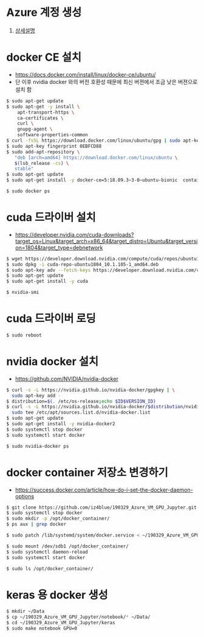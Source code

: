 # Azure 계정 생성

1. [상세설명](https://github.com/MijeongJeon/181215_AIBootCamp_Azure_ML_StudioHOL)

# docker CE 설치

- https://docs.docker.com/install/linux/docker-ce/ubuntu/
- 단 이후 nvidia docker 와의 버전 호환성 때문에 최신 버젼에서 조금 낮은 버젼으로 설치 함


```bash
$ sudo apt-get update
$ sudo apt-get -y install \
    apt-transport-https \
    ca-certificates \
    curl \
    gnupg-agent \
    software-properties-common
$ curl -fsSL https://download.docker.com/linux/ubuntu/gpg | sudo apt-key add -
$ sudo apt-key fingerprint 0EBFCD88
$ sudo add-apt-repository \
   "deb [arch=amd64] https://download.docker.com/linux/ubuntu \
   $(lsb_release -cs) \
   stable"
$ sudo apt-get update
$ sudo apt-get install -y docker-ce=5:18.09.3~3-0~ubuntu-bionic  containerd.io docker-ce-cli
```

```bash
$ sudo docker ps
```

# cuda 드라이버 설치

- https://developer.nvidia.com/cuda-downloads?target_os=Linux&target_arch=x86_64&target_distro=Ubuntu&target_version=1804&target_type=debnetwork

```bash
$ wget https://developer.download.nvidia.com/compute/cuda/repos/ubuntu1804/x86_64/cuda-repo-ubuntu1804_10.1.105-1_amd64.deb
$ sudo dpkg -i cuda-repo-ubuntu1804_10.1.105-1_amd64.deb
$ sudo apt-key adv --fetch-keys https://developer.download.nvidia.com/compute/cuda/repos/ubuntu1804/x86_64/7fa2af80.pub
$ sudo apt-get update
$ sudo apt-get install -y cuda
```

```bash
$ nvidia-smi
```

# cuda 드라이버 로딩

```bash
$ sudo reboot
```

# nvidia docker 설치

- https://github.com/NVIDIA/nvidia-docker

```bash
$ curl -s -L https://nvidia.github.io/nvidia-docker/gpgkey | \
  sudo apt-key add -
$ distribution=$(. /etc/os-release;echo $ID$VERSION_ID)
$ curl -s -L https://nvidia.github.io/nvidia-docker/$distribution/nvidia-docker.list | \
  sudo tee /etc/apt/sources.list.d/nvidia-docker.list
$ sudo apt-get update
$ sudo apt-get install -y nvidia-docker2
$ sudo systemctl stop docker
$ sudo systemctl start docker
```

```bash
$ sudo nvidia-docker ps
```

# docker container 저장소 변경하기

- https://success.docker.com/article/how-do-i-set-the-docker-daemon-options

```bash
$ git clone https://github.com/iz4blue/190329_Azure_VM_GPU_Jupyter.git
$ sudo systemctl stop docker
$ sudo mkdir -p /opt/docker_container/
$ ps aux | grep docker
```

```bash
$ sudo patch /lib/systemd/system/docker.service < ~/190329_Azure_VM_GPU_Jupyter/command/docker-systemd.patch
```

```bash
$ sudo mount /dev/sdb1 /opt/docker_container/
$ sudo systemctl daemon-reload
$ sudo systemctl start docker
```

```bash
$ sudo ls /opt/docker_container/
```

# keras 용 docker 생성

```bash
$ mkdir ~/Data
$ cp ~/190329_Azure_VM_GPU_Jupyter/notebook/* ~/Data/
$ cd ~/190329_Azure_VM_GPU_Jupyter/keras
$ sudo make notebook GPU=0
```
